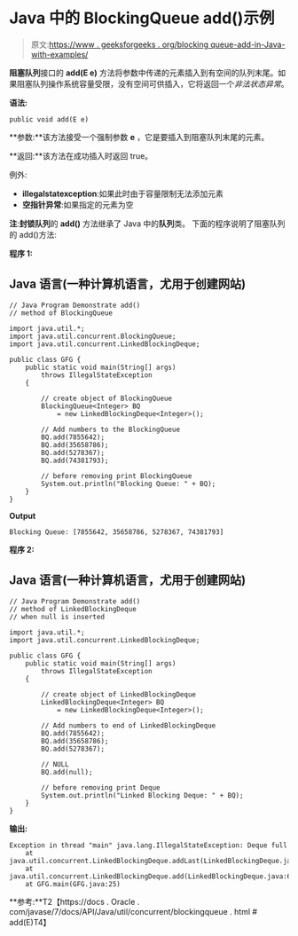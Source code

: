 # Java 中的 BlockingQueue add()示例

> 原文:[https://www . geeksforgeeks . org/blocking queue-add-in-Java-with-examples/](https://www.geeksforgeeks.org/blockingqueue-add-in-java-with-examples/)

**阻塞队列**接口的 **add(E e)** 方法将参数中传递的元素插入到有空间的队列末尾。如果阻塞队列操作系统容量受限，没有空间可供插入，它将返回一个*非法状态异常*。

**语法:**

```
public void add(E e)
```

**参数:**该方法接受一个强制参数 **e** ，它是要插入到阻塞队列末尾的元素。

**返回:**该方法在成功插入时返回 true。

例外:

*   **illegalstatexception**:如果此时由于容量限制无法添加元素
*   **空指针异常**:如果指定的元素为空

**注**:**封锁队列**的 **add()** 方法继承了 Java 中的**队列**类。
下面的程序说明了阻塞队列的 add()方法:

**程序 1:**

## Java 语言(一种计算机语言，尤用于创建网站)

```
// Java Program Demonstrate add()
// method of BlockingQueue

import java.util.*;
import java.util.concurrent.BlockingQueue;
import java.util.concurrent.LinkedBlockingDeque;

public class GFG {
    public static void main(String[] args)
        throws IllegalStateException
    {

        // create object of BlockingQueue
        BlockingQueue<Integer> BQ
            = new LinkedBlockingDeque<Integer>();

        // Add numbers to the BlockingQueue
        BQ.add(7855642);
        BQ.add(35658786);
        BQ.add(5278367);
        BQ.add(74381793);

        // before removing print BlockingQueue
        System.out.println("Blocking Queue: " + BQ);
    }
}
```

**Output**

```
Blocking Queue: [7855642, 35658786, 5278367, 74381793]

```

**程序 2:**

## Java 语言(一种计算机语言，尤用于创建网站)

```
// Java Program Demonstrate add()
// method of LinkedBlockingDeque
// when null is inserted

import java.util.*;
import java.util.concurrent.LinkedBlockingDeque;

public class GFG {
    public static void main(String[] args)
        throws IllegalStateException
    {

        // create object of LinkedBlockingDeque
        LinkedBlockingDeque<Integer> BQ
            = new LinkedBlockingDeque<Integer>();

        // Add numbers to end of LinkedBlockingDeque
        BQ.add(7855642);
        BQ.add(35658786);
        BQ.add(5278367);

        // NULL
        BQ.add(null);

        // before removing print Deque
        System.out.println("Linked Blocking Deque: " + BQ);
    }
}
```

**输出:**

```
Exception in thread "main" java.lang.IllegalStateException: Deque full
    at java.util.concurrent.LinkedBlockingDeque.addLast(LinkedBlockingDeque.java:335)
    at java.util.concurrent.LinkedBlockingDeque.add(LinkedBlockingDeque.java:633)
    at GFG.main(GFG.java:25)
```

**参考:**T2【https://docs . Oracle . com/javase/7/docs/API/Java/util/concurrent/blockingqueue . html # add(E)T4】